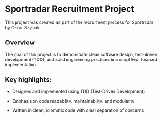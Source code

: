 # Sportradar Recruitment Project
This project was created as part of the recruitment process for Sportradar by Oskar Szysiak.

## Overview
The goal of this project is to demonstrate clean software design, test-driven development (TDD), and solid engineering practices in a simplified, focused implementation.

## Key highlights:

- Designed and implemented using TDD (Test-Driven Development)

- Emphasis on code readability, maintainability, and modularity

- Written in clean, idiomatic code with clear separation of concerns
